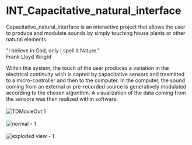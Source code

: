 # INT_Capacitative_natural_interface
Capacitative_natural_interface is an interactive project that allows the user to produce and modulate sounds by simply touching house plants or other natural elements.

"I believe in God, only I spell it Nature." <br/>
Frank Lloyd Wright

Within this system, the touch of the user produces a variation in the electrical continuity wich is capted by capacitative sensors and trasmitted to a micro-controller and then to the computer. In the computer, the sound coming from an external or pre-recorded source is generatively modulated according to the chosen algorithm. A visualization of the data coming from the sensors was then realized within software.
<br/>
<br/>
![TDMovieOut 1](https://user-images.githubusercontent.com/82780678/194761917-878c311b-f86f-4da5-95a9-ac8995b5bfde.gif)
<br/>
<br/>
![normal - 1](https://user-images.githubusercontent.com/82780678/194762623-568ae5de-11f6-4250-8c10-1346932a473a.png)
<br/>
<br/>
![exploded view - 1](https://user-images.githubusercontent.com/82780678/194762620-ddea43b7-0c93-44da-925a-6815cb6e4657.png) 
<br/>
<br/>
